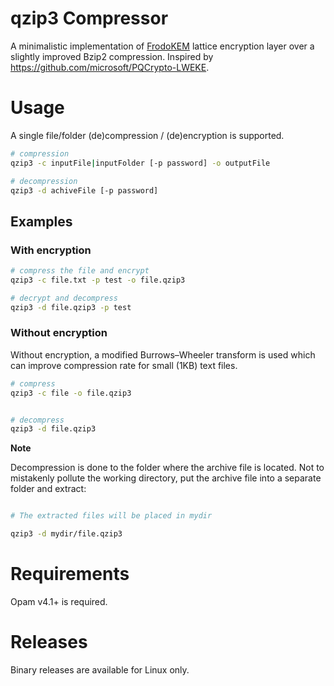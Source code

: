 # qzip3 Compressor

A minimalistic implementation of [FrodoKEM](https://frodokem.org/) lattice encryption layer over a slightly improved Bzip2 compression. Inspired by https://github.com/microsoft/PQCrypto-LWEKE.

# Usage

A single file/folder (de)compression / (de)encryption is supported. 

```bash
# compression 
qzip3 -c inputFile|inputFolder [-p password] -o outputFile

# decompression
qzip3 -d achiveFile [-p password]
```

## Examples

### With encryption

```bash
# compress the file and encrypt 
qzip3 -c file.txt -p test -o file.qzip3

# decrypt and decompress
qzip3 -d file.qzip3 -p test
```

### Without encryption

Without encryption, a modified Burrows–Wheeler transform is used which can improve compression rate for small (1KB) text files.

```bash
# compress
qzip3 -c file -o file.qzip3


# decompress
qzip3 -d file.qzip3
```

**Note**

Decompression is done to the folder where the archive file is located. Not to mistakenly pollute the working directory, put the archive file into a separate folder and extract:

```bash

# The extracted files will be placed in mydir

qzip3 -d mydir/file.qzip3 
```


# Requirements 

Opam v4.1+ is required.

# Releases

Binary releases are available for Linux only.